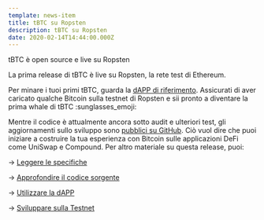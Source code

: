 ```yaml
---
template: news-item
title: tBTC su Ropsten
description: tBTC su Ropsten
date: 2020-02-14T14:44:00.000Z
---
```

tBTC è open source e live su Ropsten

La prima release di tBTC è live su Ropsten, la rete test di Ethereum.

Per minare i tuoi primi tBTC, guarda la [dAPP di riferimento](https://dapp.test.tbtc.network). Assicurati di aver caricato qualche Bitcoin sulla testnet di Ropsten e sii pronto a diventare la prima whale di tBTC :sunglasses_emoji:

Mentre il codice è attualmente ancora sotto audit e ulteriori test, gli aggiornamenti sullo sviluppo sono [pubblici su GitHub](https://github.com/keep-network/tbtc). Ciò vuol dire che puoi iniziare a costruire la tua esperienza con Bitcoin sulle applicazioni DeFi come UniSwap e Compound. Per altro materiale su questa release, puoi:

\-> [Leggere le specifiche](https://docs.keep.network/tbtc/index.pdf)

\-> [Approfondire il codice sorgente](https://github.com/keep-network/tbtc/tree/master/solidity)

\-> [Utilizzare la dAPP](https://dapp.test.tbtc.network/)

\-> [Sviluppare sulla Testnet](https://www.npmjs.com/package/@keep-network/tbtc.js)
